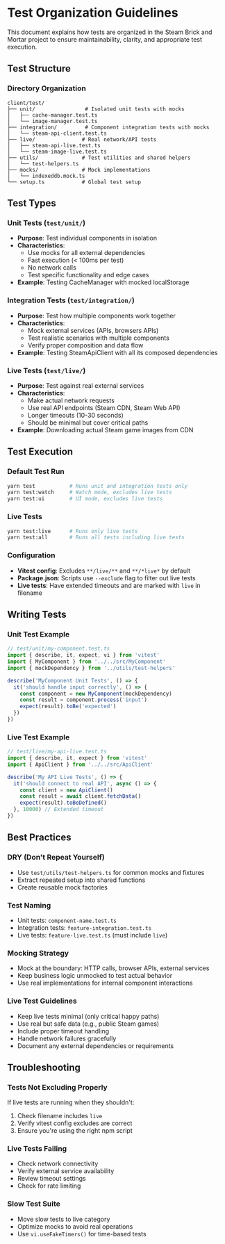 # Test Organization Guidelines

This document explains how tests are organized in the Steam Brick and Mortar project to ensure maintainability, clarity, and appropriate test execution.

## Test Structure

### Directory Organization

```
client/test/
├── unit/                # Isolated unit tests with mocks
│   ├── cache-manager.test.ts
│   └── image-manager.test.ts
├── integration/         # Component integration tests with mocks 
│   └── steam-api-client.test.ts
├── live/               # Real network/API tests
│   ├── steam-api-live.test.ts
│   └── steam-image-live.test.ts
├── utils/              # Test utilities and shared helpers
│   └── test-helpers.ts
├── mocks/              # Mock implementations
│   └── indexeddb.mock.ts
└── setup.ts            # Global test setup
```

## Test Types

### Unit Tests (`test/unit/`)
- **Purpose**: Test individual components in isolation
- **Characteristics**: 
  - Use mocks for all external dependencies
  - Fast execution (< 100ms per test)
  - No network calls
  - Test specific functionality and edge cases
- **Example**: Testing CacheManager with mocked localStorage

### Integration Tests (`test/integration/`)
- **Purpose**: Test how multiple components work together
- **Characteristics**:
  - Mock external services (APIs, browsers APIs)
  - Test realistic scenarios with multiple components
  - Verify proper composition and data flow
- **Example**: Testing SteamApiClient with all its composed dependencies

### Live Tests (`test/live/`)
- **Purpose**: Test against real external services
- **Characteristics**:
  - Make actual network requests
  - Use real API endpoints (Steam CDN, Steam Web API)
  - Longer timeouts (10-30 seconds)
  - Should be minimal but cover critical paths
- **Example**: Downloading actual Steam game images from CDN

## Test Execution

### Default Test Run
```bash
yarn test           # Runs unit and integration tests only
yarn test:watch     # Watch mode, excludes live tests
yarn test:ui        # UI mode, excludes live tests
```

### Live Tests
```bash
yarn test:live      # Runs only live tests
yarn test:all       # Runs all tests including live tests
```

### Configuration
- **Vitest config**: Excludes `**/live/**` and `**/*live*` by default
- **Package.json**: Scripts use `--exclude` flag to filter out live tests
- **Live tests**: Have extended timeouts and are marked with `live` in filename

## Writing Tests

### Unit Test Example
```typescript
// test/unit/my-component.test.ts
import { describe, it, expect, vi } from 'vitest'
import { MyComponent } from '../../src/MyComponent'
import { mockDependency } from '../utils/test-helpers'

describe('MyComponent Unit Tests', () => {
  it('should handle input correctly', () => {
    const component = new MyComponent(mockDependency)
    const result = component.process('input')
    expect(result).toBe('expected')
  })
})
```

### Live Test Example
```typescript
// test/live/my-api-live.test.ts
import { describe, it, expect } from 'vitest'
import { ApiClient } from '../../src/ApiClient'

describe('My API Live Tests', () => {
  it('should connect to real API', async () => {
    const client = new ApiClient()
    const result = await client.fetchData()
    expect(result).toBeDefined()
  }, 10000) // Extended timeout
})
```

## Best Practices

### DRY (Don't Repeat Yourself)
- Use `test/utils/test-helpers.ts` for common mocks and fixtures
- Extract repeated setup into shared functions
- Create reusable mock factories

### Test Naming
- Unit tests: `component-name.test.ts`
- Integration tests: `feature-integration.test.ts` 
- Live tests: `feature-live.test.ts` (must include `live`)

### Mocking Strategy
- Mock at the boundary: HTTP calls, browser APIs, external services
- Keep business logic unmocked to test actual behavior
- Use real implementations for internal component interactions

### Live Test Guidelines
- Keep live tests minimal (only critical happy paths)
- Use real but safe data (e.g., public Steam games)
- Include proper timeout handling
- Handle network failures gracefully
- Document any external dependencies or requirements

## Troubleshooting

### Tests Not Excluding Properly
If live tests are running when they shouldn't:
1. Check filename includes `live`
2. Verify vitest config excludes are correct
3. Ensure you're using the right npm script

### Live Tests Failing
- Check network connectivity
- Verify external service availability
- Review timeout settings
- Check for rate limiting

### Slow Test Suite
- Move slow tests to live category
- Optimize mocks to avoid real operations
- Use `vi.useFakeTimers()` for time-based tests
